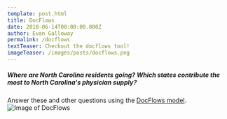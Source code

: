 ```yaml
---
template: post.html
title: DocFlows
date: 2018-06-14T00:00:00.000Z
author: Evan Galloway
permalink: /docflows
textTeaser: Checkout the docflows tool!
imageTeaser: /images/posts/docflows.png
---
```


##### Where are North Carolina residents going? Which states contribute the most to North Carolina's physician supply?
Answer these and other questions using the [DocFlows model](https://docflows.unc.edu/).
![Image of DocFlows](/images/posts/docflows.png)




